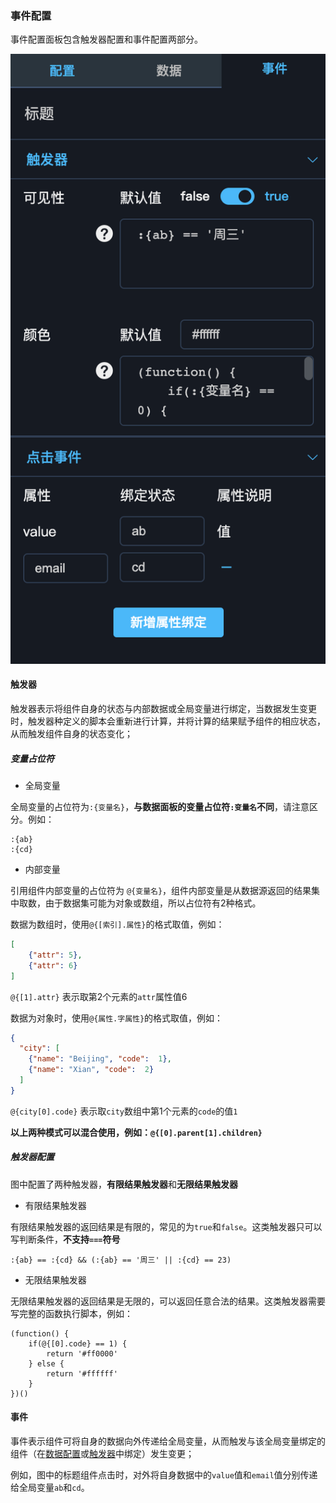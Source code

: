 ### 事件配置

事件配置面板包含触发器配置和事件配置两部分。

![interaction-panel](../source/images/ch-03/interaction-panel.png)


#### 触发器

触发器表示将组件自身的状态与内部数据或全局变量进行绑定，当数据发生变更时，触发器种定义的脚本会重新进行计算，并将计算的结果赋予组件的相应状态，从而触发组件自身的状态变化；

##### 变量占位符

- 全局变量

全局变量的占位符为`:{变量名}`，**与数据面板的变量占位符`:变量名`不同**，请注意区分。例如：

```
:{ab}
:{cd}
```


- 内部变量

引用组件内部变量的占位符为 `@{变量名}`，组件内部变量是从数据源返回的结果集中取数，由于数据集可能为对象或数组，所以占位符有2种格式。

数据为数组时，使用`@{[索引].属性}`的格式取值，例如：
```json
[
    {"attr": 5}, 
    {"attr": 6}
]
```
`@{[1].attr}` 表示取第2个元素的`attr`属性值6


数据为对象时，使用`@{属性.字属性}`的格式取值，例如：
```json
{
  "city": [
    {"name": "Beijing", "code":  1},
    {"name": "Xian", "code":  2}
  ]
}
```
`@{city[0].code}` 表示取`city`数组中第1个元素的`code`的值`1`

**以上两种模式可以混合使用，例如：`@{[0].parent[1].children}`**


##### 触发器配置

图中配置了两种触发器，**有限结果触发器**和**无限结果触发器**

- 有限结果触发器

有限结果触发器的返回结果是有限的，常见的为`true`和`false`。这类触发器只可以写判断条件，**不支持`===`符号**

```
:{ab} == :{cd} && (:{ab} == '周三' || :{cd} == 23)
```

- 无限结果触发器

无限结果触发器的返回结果是无限的，可以返回任意合法的结果。这类触发器需要写完整的函数执行脚本，例如：
    
```
(function() {
    if(@{[0].code} == 1) {
        return '#ff0000'
    } else {
        return '#ffffff'
    }
})()
```


#### 事件

事件表示组件可将自身的数据向外传递给全局变量，从而触发与该全局变量绑定的组件（在[数据配置](./Data-Panel.md)或[触发器](#触发器)中绑定）发生变更；

例如，图中的标题组件点击时，对外将自身数据中的`value`值和`email`值分别传递给全局变量`ab`和`cd`。




